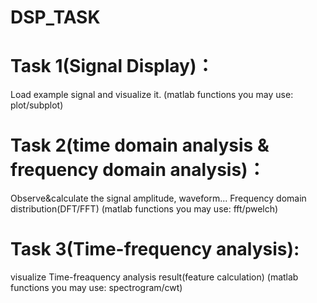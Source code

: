 # DSP_TASK
# Task 1(Signal Display)：
Load example signal and visualize it.
(matlab functions you may use: plot/subplot)

# Task 2(time domain analysis & frequency domain analysis)：
Observe&calculate the signal amplitude, waveform... 
Frequency domain distribution(DFT/FFT)
(matlab functions you may use: fft/pwelch)

# Task 3(Time-frequency analysis):
visualize Time-freaquency analysis result(feature calculation)
(matlab functions you may use: spectrogram/cwt)
